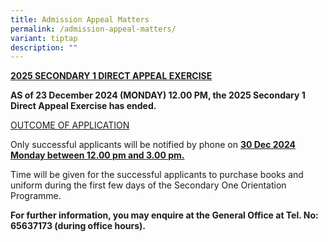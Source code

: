 ```yaml
---
title: Admission Appeal Matters
permalink: /admission-appeal-matters/
variant: tiptap
description: ""
---
```

<p><strong><u>2025 SECONDARY 1 DIRECT APPEAL EXERCISE</u></strong>
</p>
<p><strong>AS of 23 December 2024 (MONDAY) 12.00 PM, the 2025 Secondary 1 Direct Appeal Exercise has ended.</strong>
</p>
<p><u>OUTCOME OF APPLICATION</u>
</p>
<p>Only successful applicants will be notified by phone on <strong><u>30 Dec 2024 Monday between 12.00 pm and 3.00 pm.</u></strong>
</p>
<p>Time will be given for the successful applicants to purchase books and
uniform during the first few days of the Secondary One Orientation Programme.</p>
<p><strong>For further information, you may enquire at the General Office at Tel. No: 65637173 (during office hours).</strong>
</p>
<p></p>